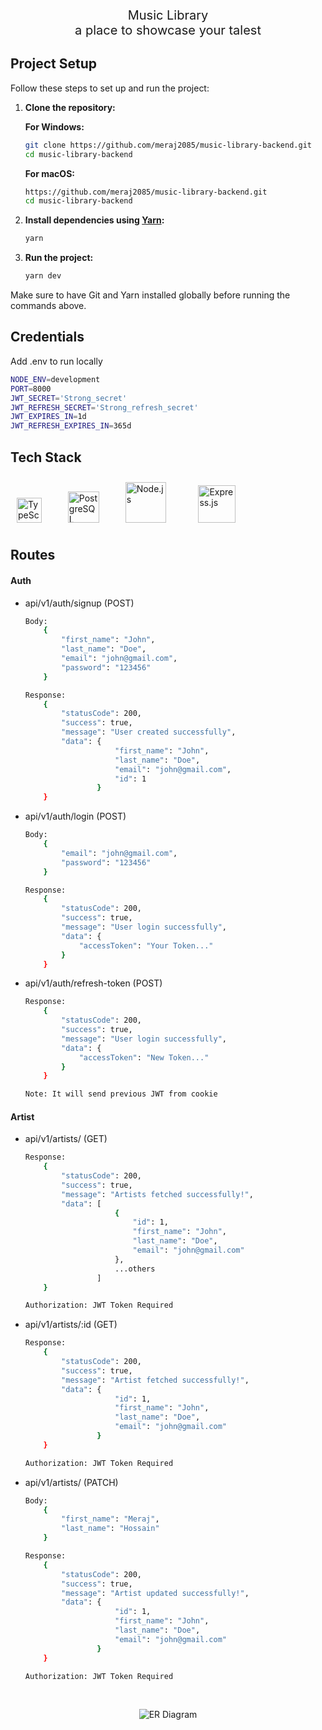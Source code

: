 <p align="center" style="font-size: 20px;">Music Library
<br/> a place to showcase your talest</p>

## Project Setup

Follow these steps to set up and run the project:

1. **Clone the repository:**

   **For Windows:**

   ```bash
   git clone https://github.com/meraj2085/music-library-backend.git
   cd music-library-backend
   ```

   **For macOS:**

   ```bash
   https://github.com/meraj2085/music-library-backend.git
   cd music-library-backend
   ```

2. **Install dependencies using [Yarn](https://yarnpkg.com/):**

   ```bash
   yarn
   ```

3. **Run the project:**
   ```bash
   yarn dev
   ```

Make sure to have Git and Yarn installed globally before running the commands above.

## Credentials

Add .env to run locally

```bash
NODE_ENV=development
PORT=8000
JWT_SECRET='Strong_secret'
JWT_REFRESH_SECRET='Strong_refresh_secret'
JWT_EXPIRES_IN=1d
JWT_REFRESH_EXPIRES_IN=365d

```

## Tech Stack

<div align="left">  
<a href="https://www.typescriptlang.org/" target="_blank"><img style="margin: 10px" src="https://profilinator.rishav.dev/skills-assets/typescript-original.svg" alt="TypeScript" height="40" /></a>  
<span style="margin: 0 10px;">&nbsp;</span>
<a href="https://www.postgresql.org/" target="_blank"><img src="https://profilinator.rishav.dev/skills-assets/postgresql-original-wordmark.svg" alt="PostgreSQL" height="50" /></a> 
<span style="margin: 0 10px;">&nbsp;</span>
<a href="https://nodejs.org/" target="_blank"><img style="margin: 10px" src="https://profilinator.rishav.dev/skills-assets/nodejs-original-wordmark.svg" alt="Node.js" height="65" /></a>  
<span style="margin: 0 10px;">&nbsp;</span>
<a href="https://expressjs.com/" target="_blank"><img style="margin: 10px" src="https://profilinator.rishav.dev/skills-assets/express-original-wordmark.svg" alt="Express.js" height="60" /></a>  
</div>

## Routes

#### Auth

- api/v1/auth/signup (POST)
  ```bash
  Body:
      {
          "first_name": "John",
          "last_name": "Doe",
          "email": "john@gmail.com",
          "password": "123456"
      }

  Response:
      {
          "statusCode": 200,
          "success": true,
          "message": "User created successfully",
          "data": {
                      "first_name": "John",
                      "last_name": "Doe",
                      "email": "john@gmail.com",
                      "id": 1
                  }
      }
  ```
- api/v1/auth/login (POST)
  ```bash
  Body:
      {
          "email": "john@gmail.com",
          "password": "123456"
      }

  Response:
      {
          "statusCode": 200,
          "success": true,
          "message": "User login successfully",
          "data": {
              "accessToken": "Your Token..."
          }
      }
  ```
- api/v1/auth/refresh-token (POST)
  ```bash
  Response:
      {
          "statusCode": 200,
          "success": true,
          "message": "User login successfully",
          "data": {
              "accessToken": "New Token..."
          }
      }

  Note: It will send previous JWT from cookie
  ```

#### Artist

- api/v1/artists/ (GET)
  ```bash
  Response:
      {
          "statusCode": 200,
          "success": true,
          "message": "Artists fetched successfully!",
          "data": [
                      {
                          "id": 1,
                          "first_name": "John",
                          "last_name": "Doe",
                          "email": "john@gmail.com"
                      },
                      ...others
                  ]
      }

  Authorization: JWT Token Required
  ```
- api/v1/artists/:id (GET)
  ```bash
  Response:
      {
          "statusCode": 200,
          "success": true,
          "message": "Artist fetched successfully!",
          "data": {
                      "id": 1,
                      "first_name": "John",
                      "last_name": "Doe",
                      "email": "john@gmail.com"
                  }
      }

  Authorization: JWT Token Required
  ```
- api/v1/artists/ (PATCH)

  ```bash
  Body:
      {
          "first_name": "Meraj",
          "last_name": "Hossain"
      }

  Response:
      {
          "statusCode": 200,
          "success": true,
          "message": "Artist updated successfully!",
          "data": {
                      "id": 1,
                      "first_name": "John",
                      "last_name": "Doe",
                      "email": "john@gmail.com"
                  }
      }

  Authorization: JWT Token Required
  ```

<span style="margin: 10 0;">&nbsp;</span>

<p align="center">
  <img src="https://res.cloudinary.com/dn163fium/image/upload/v1705394276/d9v6eifmj3xzryai3p1t.png" alt="ER Diagram" style="max-width: 300px;">
</p>
